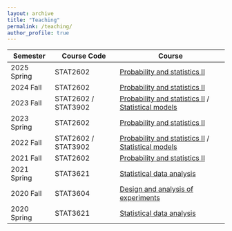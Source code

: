 ```yaml
---
layout: archive
title: "Teaching"
permalink: /teaching/
author_profile: true
---
```




|   Semester     |    Course  Code   | Course| 
| -------------  |-------------      |-------------| 
| 2025 Spring   |  STAT2602    | [Probability and statistics II](https://webapp.science.hku.hk/sr4/servlet/enquiry?Type=Course&course_code=STAT2602) | 
| 2024 Fall   |  STAT2602    | [Probability and statistics II](https://webapp.science.hku.hk/sr4/servlet/enquiry?Type=Course&course_code=STAT2602) | 
| 2023 Fall   |  STAT2602 / STAT3902    | [Probability and statistics II](https://webapp.science.hku.hk/sr4/servlet/enquiry?Type=Course&course_code=STAT2602) / [Statistical models](https://webapp.science.hku.hk/sr4/servlet/enquiry?Type=Course&course_code=STAT3902)| 
| 2023 Spring   |  STAT2602    | [Probability and statistics II](https://webapp.science.hku.hk/sr4/servlet/enquiry?Type=Course&course_code=STAT2602) | 
| 2022 Fall    | STAT2602 / STAT3902    | [Probability and statistics II](https://webapp.science.hku.hk/sr4/servlet/enquiry?Type=Course&course_code=STAT2602) / [Statistical models](https://webapp.science.hku.hk/sr4/servlet/enquiry?Type=Course&course_code=STAT3902) | 
| 2021 Fall    |  STAT2602    | [Probability and statistics II](https://webapp.science.hku.hk/sr4/servlet/enquiry?Type=Course&course_code=STAT2602) |
| 2021 Spring      |  STAT3621   | [Statistical data analysis](https://webapp.science.hku.hk/sr4/servlet/enquiry?Type=Course&course_code=STAT3621) |
| 2020 Fall    |  STAT3604  | [Design and analysis of experiments](https://webapp.science.hku.hk/sr4/servlet/enquiry?Type=Course&course_code=STAT3604)|      
| 2020 Spring      |  STAT3621   | [Statistical data analysis](https://webapp.science.hku.hk/sr4/servlet/enquiry?Type=Course&course_code=STAT3621) |
